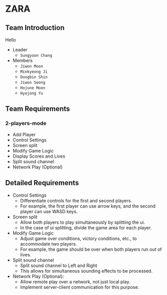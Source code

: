 # ZARA

## Team Introduction
Hello

- Leader
    - `Sungyoon Chang`
- Members
    - `Jiwon Moon`
    - `Minkyeong Ji`
    - `Dongbin Shin`
    - `Jiwon Seong`
    - `Hojune Moon`
    - `Hyojong Yu`

## Team Requirements
### 2-players-mode
- Add Player
- Control Settings
- Screen split
- Modify Game Logic
- Display Scores and Lives
- Split sound channel
- Network Play (Optional)


## Detailed Requirements

- Control Settings
  - Differentiate controls for the first and second players.
  - For example, the first player can use arrow keys, and the second player can use WASD keys.
- Screen split
  - Allow both players to play simultaneously by splitting the ui.
  - In the case of ui splitting, divide the game area for each player.
- Modify Game Logic
  - Adjust game over conditions, victory conditions, etc., to accommodate two players.
  - For example, the game should be over when both players run out of lives.
- Split sound channel
  - Split sound channel to Left and Right
  - This allows for simultaneous sounding effects to be processed.
- Network Play (Optional):
  - Allow remote play over a network, not just local play.
  - Implement server-client communication for this purpose.
